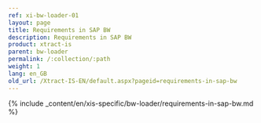 ```yaml
---
ref: xi-bw-loader-01
layout: page
title: Requirements in SAP BW
description: Requirements in SAP BW
product: xtract-is
parent: bw-loader
permalink: /:collection/:path
weight: 1
lang: en_GB
old_url: /Xtract-IS-EN/default.aspx?pageid=requirements-in-sap-bw
---
```

{% include _content/en/xis-specific/bw-loader/requirements-in-sap-bw.md %}
